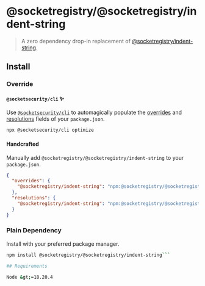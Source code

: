 # @socketregistry/@socketregistry/indent-string

> A zero dependency drop-in replacement of
> [@socketregistry/indent-string](https://www.npmjs.com/package/@socketregistry/indent-string).

## Install

### Override

#### `@socketsecurity/cli` :sparkles:

Use [`@socketsecurity/cli`](https://www.npmjs.com/package/@socketsecurity/cli)
to automagically populate the
[overrides](https://docs.npmjs.com/cli/v9/configuring-npm/package-json#overrides)
and [resolutions](https://yarnpkg.com/configuration/manifest#resolutions) fields
of your `package.json`.

```sh
npx @socketsecurity/cli optimize
```

#### Handcrafted

Manually add `@socketregistry/@socketregistry/indent-string` to your
`package.json`.

```json
{
  "overrides": {
    "@socketregistry/indent-string": "npm:@socketregistry/@socketregistry/indent-string@^1"
  },
  "resolutions": {
    "@socketregistry/indent-string": "npm:@socketregistry/@socketregistry/indent-string@^1"
  }
}
```

### Plain Dependency

Install with your preferred package manager.

````sh
npm install @socketregistry/@socketregistry/indent-string```

## Requirements

Node &gt;=18.20.4
````
